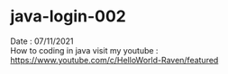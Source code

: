 # java-login-002
Date : 07/11/2021<br/>
How to coding in java
visit my youtube : https://www.youtube.com/c/HelloWorld-Raven/featured
<br/><br/>

